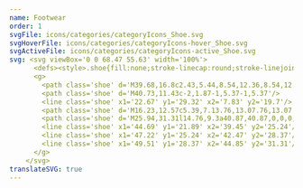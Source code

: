 ```yaml
---
name: Footwear
order: 1
svgFile: icons/categories/categoryIcons_Shoe.svg
svgHoverFile: icons/categories/categoryIcons-hover_Shoe.svg
svgActiveFile: icons/categories/categoryIcons-active_Shoe.svg
svg: <svg viewBox='0 0 68.47 55.63' width='100%'> 
      <defs><style>.shoe{fill:none;stroke-linecap:round;stroke-linejoin:round;stroke-width:1.3px;}</style></defs> 
      <g> 
        <path class='shoe' d='M39.68,16.8c2.43,5.44,8.54,12.36,8.54,12.36,7.25,8.6,10.21,8.8,13.13,10.56a4.57,4.57,0,0,1,2.08,4.94l-2.88,4.05c-1.88.62-14.14,1.38-23.35-4.38S4.93,23.5,4.93,23.5l13-17c.55,1.54,2.57,8.63,8.24,11S39.68,16.8,39.68,16.8Z'/> 
        <path class='shoe' d='M40.73,11.43c-2,1.87-1,5.37-1,5.37'/> 
        <line class='shoe' x1='22.67' y1='29.32' x2='7.83' y2='19.7'/> 
        <path class='shoe' d='M16.23,12.57c5.39,7.13.76,13.07.76,13.07'/> 
        <path class='shoe' d='M25.94,31.31l14.76,9.3a40.87,40.87,0,0,0,22.73,4'/> 
        <line class='shoe' x1='44.69' y1='21.89' x2='39.45' y2='25.24'/> 
        <line class='shoe' x1='47.22' y1='25.24' x2='42.47' y2='28.37'/> 
        <line class='shoe' x1='49.51' y1='28.37' x2='44.85' y2='31.31'/> 
      </g> 
    </svg>
translateSVG: true
---
```

